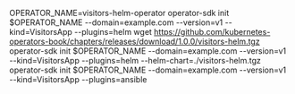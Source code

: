 OPERATOR_NAME=visitors-helm-operator
operator-sdk init $OPERATOR_NAME --domain=example.com --version=v1 --kind=VisitorsApp --plugins=helm
wget https://github.com/kubernetes-operators-book/chapters/releases/download/1.0.0/visitors-helm.tgz
operator-sdk init $OPERATOR_NAME --domain=example.com --version=v1 --kind=VisitorsApp --plugins=helm --helm-chart=./visitors-helm.tgz
operator-sdk init $OPERATOR_NAME --domain=example.com --version=v1 --kind=VisitorsApp --plugins=ansible
